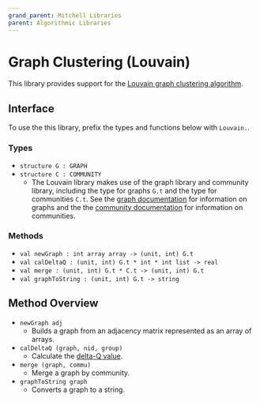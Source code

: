 ```yaml
---
grand_parent: Mitchell Libraries
parent: Algorithmic Libraries
---
```

# Graph Clustering (Louvain)

This library provides support for the
[Louvain graph clustering algorithm](https://en.wikipedia.org/wiki/Louvain_Modularity).

## Interface

To use the this library, prefix the types and functions below with `Louvain.`.

### Types

- `structure G : GRAPH`
- `structure C : COMMUNITY`
  - The Louvain library makes use of the graph library and community library,
    including the type for graphs `G.t` and the type for communities `C.t`. See
    the [graph documentation](../basic/mlgraph.md) for information on graphs and
    the the [community documentation](../basic/community.md) for information on
    communities.

### Methods

- `val newGraph : int array array -> (unit, int) G.t`
- `val calDeltaQ : (unit, int) G.t * int * int list -> real`
- `val merge : (unit, int) G.t * C.t -> (unit, int) G.t`
- `val graphToString : (unit, int) G.t -> string`

## Method Overview

- `newGraph adj`
  - Builds a graph from an adjacency matrix represented as an array of arrays.
- `calDeltaQ (graph, nid, group)`
  - Calculate the [delta-Q value](https://en.wikipedia.org/wiki/Louvain_Modularity#Algorithm).
- `merge (graph, commu)`
  - Merge a graph by community.
- `graphToString graph`
  - Converts a graph to a string.
